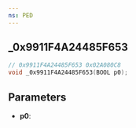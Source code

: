 ```yaml
---
ns: PED
---
```

## _0x9911F4A24485F653

```c
// 0x9911F4A24485F653 0x02A080C8
void _0x9911F4A24485F653(BOOL p0);
```


## Parameters
* **p0**: 


